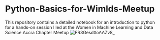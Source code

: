 # Python-Basics-for-Wimlds-Meetup
This repository contains a detailed notebook for an introduction to python for a hands-on session I led at the Women in Machine Learning and Data Science Accra Chapter Meetup
![FR3GesdXoAAZv8_](https://user-images.githubusercontent.com/67583943/218569818-b19038b0-4fbd-419c-b522-19973991139d.jpeg)
